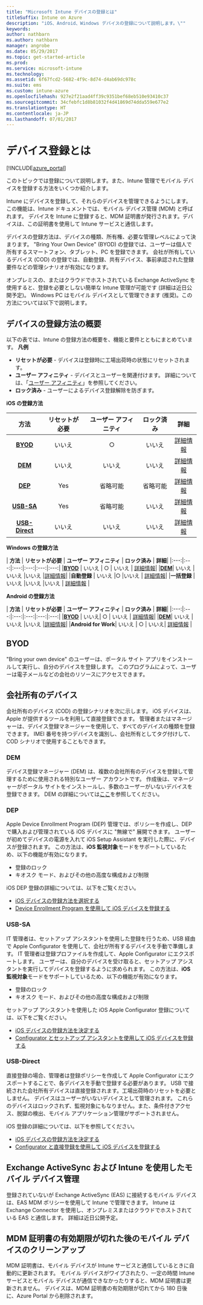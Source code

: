 ```yaml
---
title: "Microsoft Intune デバイスの登録とは"
titleSuffix: Intune on Azure
description: "iOS、Android、Windows デバイスの登録について説明します。\""
keywords: 
author: nathbarn
ms.author: nathbarn
manager: angrobe
ms.date: 05/29/2017
ms.topic: get-started-article
ms.prod: 
ms.service: microsoft-intune
ms.technology: 
ms.assetid: 6f67fcd2-5682-4f9c-8d74-d4ab69dc978c
ms.suite: ems
ms.custom: intune-azure
ms.openlocfilehash: 927e2f21aad4ff39c9351bef68eb510e93410c37
ms.sourcegitcommit: 34cfebfc1d8b81032f4d41869d74dda559e677e2
ms.translationtype: HT
ms.contentlocale: ja-JP
ms.lasthandoff: 07/01/2017
---
```

# <a name="what-is-device-enrollment"></a>デバイス登録とは
[!INCLUDE[azure_portal](./includes/azure_portal.md)]

このトピックでは登録について説明します。また、Intune 管理でモバイル デバイスを登録する方法をいくつか紹介します。

Intune にデバイスを登録して、それらのデバイスを管理できるようにします。 この機能は、Intune ドキュメントでは、モバイル デバイス管理 (MDM) と呼ばれます。 デバイスを Intune に登録すると、MDM 証明書が発行されます。デバイスは、この証明書を使用して Intune サービスと通信します。

デバイスの登録方法は、デバイスの種類、所有権、必要な管理レベルによって決まります。 "Bring Your Own Device" (BYOD) の登録では、ユーザーは個人で所有するスマートフォン、タブレット、PC を登録できます。 会社が所有しているデバイス (COD) の登録では、自動登録、共有デバイス、事前承認された登録要件などの管理シナリオが有効になります。

オンプレミスの、またはクラウドでホストされている Exchange ActiveSync を使用すると、登録を必要としない簡単な Intune 管理が可能です (詳細は近日公開予定)。 Windows PC はモバイル デバイスとして管理できます (推奨)。この方法については以下で説明します。


## <a name="overview-of-device-enrollment-methods"></a>デバイスの登録方法の概要

以下の表では、Intune の登録方法の概要を、機能と要件とともにまとめています。
**凡例**

- **リセットが必要** - デバイスは登録時に工場出荷時の状態にリセットされます。
- **ユーザー アフィニティ** - デバイスとユーザーを関連付けます。 詳細については、「[ユーザー アフィニティ](device-enrollment-program-enroll-ios.md)」を参照してください。
- **ロック済み** - ユーザーによるデバイス登録解除を防ぎます。

**iOS の登録方法**

| **方法** |  **リセットが必要** |    **ユーザー アフィニティ**   |   **ロック済み** | **詳細** |
|:---:|:---:|:---:|:---:|:---:|
|**[BYOD](#byod)** | いいえ|    ○ |   いいえ | [詳細情報](./apple-mdm-push-certificate-get.md)|
|**[DEM](#dem)**|   いいえ |いいえ |いいえ  | [詳細情報](./device-enrollment-program-enroll-ios.md)|
|**[DEP](#dep)**|   Yes |   省略可能 |  省略可能|[詳細情報](./device-enrollment-program-enroll-ios.md)|
|**[USB-SA](#usb-sa)**| Yes |   省略可能 |  いいえ| [詳細情報](./apple-configurator-setup-assistant-enroll-ios.md)|
|**[USB-Direct](#usb-direct)**| いいえ |    いいえ  | いいえ|[詳細情報](./apple-configurator-direct-enroll-ios.md)|

**Windows の登録方法**

| **方法** |  **リセットが必要** |    **ユーザー アフィニティ**   |   **ロック済み** | **詳細**|
|:---:|:---:|:---:|:---:|:---:|:---:|
|**[BYOD](#byod)** | いいえ |   ○ |   いいえ | [詳細情報](windows-enroll.md)|
|**[DEM](#dem)**|   いいえ |いいえ |いいえ  |[詳細情報](device-enrollment-manager-enroll.md)|
|**自動登録** | いいえ |○ |いいえ | [詳細情報](./windows-enroll.md#enable-windows-10-automatic-enrollment)|
|**一括登録** |いいえ |いいえ |いいえ | [詳細情報](./windows-bulk-enroll.md) |

**Android の登録方法**

| **方法** |  **リセットが必要** |    **ユーザー アフィニティ**   |   **ロック済み** | **詳細**|
|:---:|:---:|:---:|:---:|:---:|:---:|
|**[BYOD](#byod)** | いいえ|    ○ |   いいえ | [詳細情報](./android-enroll.md)|
|**[DEM](#dem)**|   いいえ |いいえ |いいえ  |[詳細情報](./device-enrollment-program-enroll-ios.md)|
|**Android for Work**| いいえ | ○ | いいえ| [詳細情報](./android-enroll.md#enable-enrollment-of-android-for-work-devices) |


## <a name="byod"></a>BYOD
"Bring your own device" のユーザーは、ポータル サイト アプリをインストールして実行し、自分のデバイスを登録します。 このプログラムによって、ユーザーは電子メールなどの会社のリソースにアクセスできます。

## <a name="corporate-owned-devices"></a>会社所有のデバイス
会社所有のデバイス (COD) の登録シナリオを次に示します。 iOS デバイスは、Apple が提供するツールを利用して直接登録できます。 管理者またはマネージャーは、デバイス登録マネージャーを使用して、すべてのデバイスの種類を登録できます。 IMEI 番号を持つデバイスを識別し、会社所有としてタグ付けして、COD シナリオで使用することもできます。

### <a name="dem"></a>DEM
デバイス登録マネージャー (DEM) は、複数の会社所有のデバイスを登録して管理するために使用される特別なユーザー アカウントです。 作成後は、マネージャーがポータル サイトをインストールし、多数のユーザーがいないデバイスを登録できます。 DEM の詳細については[ここ](./device-enrollment-manager-enroll.md)を参照してください。

### <a name="dep"></a>DEP
Apple Device Enrollment Program (DEP) 管理では、ポリシーを作成し、DEP で購入および管理されている iOS デバイスに "無線で" 展開できます。 ユーザーが初めてデバイスの電源を入れて iOS Setup Assistant を実行した際に、デバイスが登録されます。 この方法は、**iOS 監視対象**モードをサポートしているため、以下の機能が有効になります。

  - 登録のロック
  - キオスク モード、およびその他の高度な構成および制限

iOS DEP 登録の詳細については、以下をご覧ください。

- [iOS デバイスの登録方法を選択する](enrollment-method-choose-ios.md)
- [Device Enrollment Program を使用して iOS デバイスを登録する](device-enrollment-program-enroll-ios.md)

### <a name="usb-sa"></a>USB-SA
IT 管理者は、セットアップ アシスタントを使用した登録を行うため、USB 経由で Apple Configurator を使用して、会社が所有するデバイスを手動で準備します。 IT 管理者は登録プロファイルを作成して、Apple Configurator にエクスポートします。 ユーザーは、自分のデバイスを受け取ると、セットアップ アシスタントを実行してデバイスを登録するように求められます。 この方法は、**iOS 監視対象**モードをサポートしているため、以下の機能が有効になります。
  - 登録のロック
  - キオスク モード、およびその他の高度な構成および制限

セットアップ アシスタントを使用した iOS Apple Configurator 登録については、以下をご覧ください。

- [iOS デバイスの登録方法を決定する](enrollment-method-choose-ios.md)
- [Configurator とセットアップ アシスタントを使用して iOS デバイスを登録する](apple-configurator-setup-assistant-enroll-ios.md)

### <a name="usb-direct"></a>USB-Direct
直接登録の場合、管理者は登録ポリシーを作成して Apple Configurator にエクスポートすることで、各デバイスを手動で登録する必要があります。 USB で接続された会社所有デバイスは直接登録されます。工場出荷時のリセットを必要としません。 デバイスはユーザーがいないデバイスとして管理されます。 これらのデバイスはロックされず、監視対象にもなりません。また、条件付きアクセス、脱獄の検出、モバイル アプリケーション管理がサポートされません。

iOS 登録の詳細については、以下を参照してください。

- [iOS デバイスの登録方法を決定する](enrollment-method-choose-ios.md)
- [Configurator と直接登録を使用して iOS デバイスを登録する](apple-configurator-direct-enroll-ios.md)

## <a name="mobile-device-management-with-exchange-activesync-and-intune"></a>Exchange ActiveSync および Intune を使用したモバイル デバイス管理
登録されていないが Exchange ActiveSync (EAS) に接続するモバイル デバイスは、EAS MDM ポリシーを使用して Intune で管理できます。 Intune は Exchange Connector を使用し、オンプレミスまたはクラウドでホストされている EAS と通信します。 詳細は近日公開予定。

## <a name="mobile-device-cleanup-after-mdm-certificate-expiration"></a>MDM 証明書の有効期限が切れた後のモバイル デバイスのクリーンアップ

MDM 証明書は、モバイル デバイスが Intune サービスと通信しているときに自動的に更新されます。 モバイル デバイスがワイプされたり、一定の時間 Intune サービスとモバイル デバイスが通信できなかったりすると、MDM 証明書は更新されません。 デバイスは、MDM 証明書の有効期限が切れてから 180 日後に、Azure Portal から削除されます。
